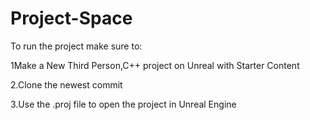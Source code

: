 # Project-Space

To run the project make sure to:


  1Make a New Third Person,C++ project on Unreal with Starter Content

  2.Clone the newest commit

  3.Use the .proj file to open the project in Unreal Engine
